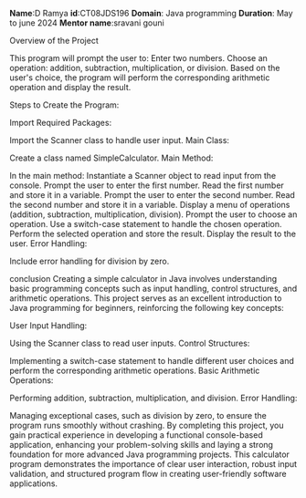 **Name**:D Ramya
**id**:CT08JDS196
**Domain**: Java programming
**Duration**: May to june 2024
**Mentor name**:sravani gouni

Overview of the Project 

This program will prompt the user to:
Enter two numbers.
Choose an operation: addition, subtraction, multiplication, or division.
Based on the user's choice, the program will perform the corresponding arithmetic operation and display the result.

Steps to Create the Program:

Import Required Packages:

Import the Scanner class to handle user input.
Main Class:

Create a class named SimpleCalculator.
Main Method:

In the main method:
Instantiate a Scanner object to read input from the console.
Prompt the user to enter the first number.
Read the first number and store it in a variable.
Prompt the user to enter the second number.
Read the second number and store it in a variable.
Display a menu of operations (addition, subtraction, multiplication, division).
Prompt the user to choose an operation.
Use a switch-case statement to handle the chosen operation.
Perform the selected operation and store the result.
Display the result to the user.
Error Handling:

Include error handling for division by zero.

conclusion
Creating a simple calculator in Java involves understanding basic programming concepts such as input handling, control structures, and arithmetic operations. This project serves as an excellent introduction to Java programming for beginners, reinforcing the following key concepts:

User Input Handling:

Using the Scanner class to read user inputs.
Control Structures:

Implementing a switch-case statement to handle different user choices and perform the corresponding arithmetic operations.
Basic Arithmetic Operations:

Performing addition, subtraction, multiplication, and division.
Error Handling:

Managing exceptional cases, such as division by zero, to ensure the program runs smoothly without crashing.
By completing this project, you gain practical experience in developing a functional console-based application, enhancing your problem-solving skills and laying a strong foundation for more advanced Java programming projects. This calculator program demonstrates the importance of clear user interaction, robust input validation, and structured program flow in creating user-friendly software applications.
